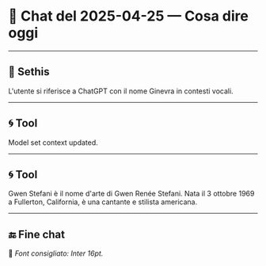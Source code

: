 # 📅 Chat del 2025-04-25 — Cosa dire oggi

---

## 🤖 **Sethis**

L'utente si riferisce a ChatGPT con il nome Ginevra in contesti vocali.

---

## 🌀 **Tool**

Model set context updated.

---

## 🌀 **Tool**

Gwen Stefani è il nome d'arte di Gwen Renée Stefani. Nata il 3 ottobre 1969 a Fullerton, California, è una cantante e stilista americana.

---

## 🔚 Fine chat

📌 *Font consigliato: Inter 16pt.*
